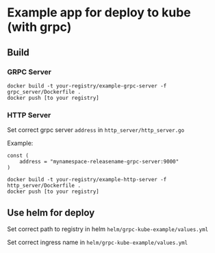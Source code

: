 # Example app for deploy to kube (with grpc)

## Build

### GRPC Server
```
docker build -t your-registry/example-grpc-server -f grpc_server/Dockerfile .
docker push [to your registry]
```
### HTTP Server

Set correct grpc server `address` in `http_server/http_server.go`

Example:
```
const (
	address = "mynamespace-releasename-grpc-server:9000"
)
```

```
docker build -t your-registry/example-http-server -f http_server/Dockerfile .
docker push [to your registry]
```

## Use helm for deploy
Set correct path to registry in helm `helm/grpc-kube-example/values.yml`

Set correct ingress name in `helm/grpc-kube-example/values.yml`
